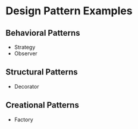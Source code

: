 # Design Pattern Examples

## Behavioral Patterns
- Strategy
- Observer

## Structural Patterns
- Decorator

## Creational Patterns
- Factory
